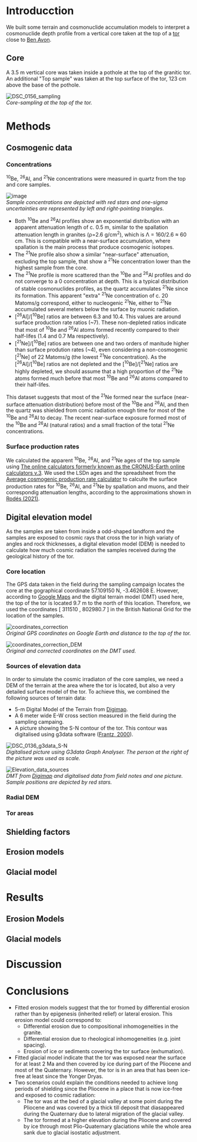 # Introducction

We built some terrain and cosmonuclide accumulation models to interpret a cosmonuclide depth profile from a vertical core taken at the top of a [tor](https://en.wikipedia.org/wiki/Tor_(rock_formation)) close to [Ben Avon](https://en.wikipedia.org/wiki/Ben_Avon).

## Core

A 3.5 m vertical core was taken inside a pothole at the top of the granitic tor. An additional "Top sample" was taken at the top surface of the tor, 123 cm above the base of the pothole.

![DSC_0156_sampling](https://github.com/angelrodes/Ben-Avon/assets/53089531/7beb17ff-9c9e-44e4-a5be-2e8e80ae10bb)\
_Core-sampling at the top of the tor._

# Methods

## Cosmogenic data

### Concentrations

<sup>10</sup>Be, <sup>26</sup>Al, and <sup>21</sup>Ne concentrations were measured in quartz from the top and core samples.

![image](https://github.com/angelrodes/Ben-Avon/assets/53089531/c6ef81bc-044b-4fdc-b6b8-21ae6858343a)\
_Sample concentrations are depicted with red stars and one-sigma uncertainties are represented by left and right-pointing triangles._

- Both <sup>10</sup>Be and <sup>26</sup>Al profiles show an exponential distribution with an apparent attenuation length of c. 0.5 m, similar to the spallation attenuation length in granites (ρ=2.6 g/cm<sup>2</sup>), which is Λ = 160/2.6 ≈ 60 cm. This is compatible with a near-surface accumulation, where spallation is the main process that produce cosmogenic isotopes.
- The <sup>21</sup>Ne profile also show a similar "near-surface" attenuation, excluding the top sample, that show a <sup>21</sup>Ne concentration lower than the highest sample from the core. 
- The <sup>21</sup>Ne profile is more scattered than the <sup>10</sup>Be and <sup>26</sup>Al profiles and do not converge to a 0 concentration at depth. This is a typical distribution of stable cosmonuclides profiles, as the quartz accumulates <sup>21</sup>Ne since its formation. This apparent "extra" <sup>21</sup>Ne concentration of c. 20 Matoms/g correspond, either to nucleogenic <sup>21</sup>Ne, either to <sup>21</sup>Ne accumulated several meters below the surface by muonic radiation.
- [<sup>26</sup>Al]/[<sup>10</sup>Be] ratios are between 6.3 and 10.4. This values are around surface production rate ratios (~7). These non-depleted ratios indicate that most of <sup>10</sup>Be and <sup>26</sup>Al atoms formed recently compared to their half-lifes (1.4 and 0.7 Ma respectively).
- [<sup>21</sup>Ne]/[<sup>10</sup>Be] ratios are between one and two orders of manitude higher than surface prodution rates (~4), even considering a non-cosmogenic [<sup>21</sup>Ne] of 22 Matoms/g (the lowest <sup>21</sup>Ne concentration). As the [<sup>26</sup>Al]/[<sup>10</sup>Be] ratios are not depleted and the [<sup>10</sup>Be]/[<sup>21</sup>Ne] ratios are highly depleted, we should assume that a high proportion of the <sup>21</sup>Ne atoms formed much before that most <sup>10</sup>Be and <sup>26</sup>Al atoms compared to their half-lifes.

This dataset suggests that most of the <sup>21</sup>Ne formed near the surface (near-surface attenuation distribution) before most of the <sup>10</sup>Be and <sup>26</sup>Al, and then the quartz was shielded from comic radiation enough time for most of the <sup>10</sup>Be and <sup>26</sup>Al to decay. The recent near-surface exposure formed most of the <sup>10</sup>Be and <sup>26</sup>Al (natural ratios) and a small fraction of the total <sup>21</sup>Ne concentrations.

### Surface production rates

We calculated the apparent <sup>10</sup>Be, <sup>26</sup>Al, and <sup>21</sup>Ne ages of the top sample using [The online calculators formerly known as the CRONUS-Earth online calculators v.3](https://hess.ess.washington.edu/math/v3/v3_age_in.html). We used the LSDn ages and the spreadsheet from the [Average cosmogenic production rate calculator](https://github.com/angelrodes/average_cosmogenic_production_rate_calculator) to calculte the surface production rates for <sup>10</sup>Be, <sup>26</sup>Al, and <sup>21</sup>Ne by spallation and muons, and their correspondig attenuation lengths, according to the approximations shown in [Rodés (2021)](https://doi.org/10.3390/geosciences11090362).

## Digital elevation model

As the samples are taken from inside a odd-shaped landform and the samples are exposed to cosmic rays that cross the tor in high variaty of angles and rock thicknesses, a digital elevation model (DEM) is needed to calculate how much cosmic radiation the samples received during the geological history of the tor.

### Core location

The GPS data taken in the field during the sampling campaign locates the core at the gographical coordinate 57.109150 N, -3.462608 E. However, according to [Google Maps](https://maps.app.goo.gl/z3deD5SJwoSBNCmq9) and the digital terrain model (DMT) used here, the top of the tor is located 9.7 m to the north of this location. Therefore, we used the coordinates [ 311510 , 802980.7 ] in the British National Grid for the location of the samples.

![coordinates_correction](https://github.com/angelrodes/Ben-Avon/assets/53089531/d318bd7f-49ba-442c-b67b-8e7072e1aeb3)\
_Original GPS coordinates on Google Earth and distance to the top of the tor._

![coordinates_correction_DEM](https://github.com/angelrodes/Ben-Avon/assets/53089531/b7bad8fb-0f06-447a-a1b6-5c781e9e20db)\
_Original and corrected coordinates on the DMT used._

### Sources of elevation data

In order to simulate the cosmic irradiaton of the core samples, we need a DEM of the terrain at the area where the tor is located, but also a very detailed surface model of the tor. To achieve this, we combined the following sources of terrain data:

- 5-m Digital Model of the Terrain from [Digimap](https://digimap.edina.ac.uk/).
- A 6 meter wide E-W cross section measured in the field during the sampling campaing.
- A picture showing the S-N contour of the tor. This contour was digitalised using g3data software ([Frantz, 2000](https://manpages.ubuntu.com/manpages/jammy/man1/g3data.1.html)).

![DSC_0136_g3data_S-N](https://github.com/angelrodes/Ben-Avon/assets/53089531/0fa6dd2c-26c4-4b48-a261-534f4f6220df)\
_Digitalised picture using G3data Graph Analyser. The person at the right of the picture was used as scale._

![Elevation_data_sources](https://github.com/angelrodes/Ben-Avon/assets/53089531/e10d690e-736e-477f-9f4a-bd79f41bcc8b)\
_DMT from [Digimap](https://digimap.edina.ac.uk/) and digitalised data from field notes and one picture. Sample positions are depicted by red stars._

### Radial DEM


### Tor areas

## Shielding factors

## Erosion models

## Glacial model

# Results

## Erosion Models

## Glacial models

# Discussion

# Conclusions

- Fitted erosion models suggest that the tor fromed by differential erosion rather than by epigenesis (inherited relief) or lateral erosion. This erosion model could correspond to:
  - Differential erosion due to compositional inhomogeneities in the granite.
  - Differential erosion due to rheological inhomogeneities (e.g. joint spacing).
  - Erosion of ice or sediments covering the tor surface (exhumation).
- Fitted glacial model indicate that the tor was exposed near the surface for at least 2 Ma and then covered by ice during part of the Pliocene and most of the Quaternary. However, the tor is in an area that has been ice-free at least since the Yonger Dryas.
- Two scenarios could explain the conditions needed to achieve long periods of shielding since the Pliocene in a place that is now ice-free and exposed to cosmic radiation:
  - The tor was at the bed of a glacial valley at some point during the Pliocene and was covered by a thick till deposit that diasappeared during the Quaternary due to lateral migration of the glacial valley.
  - The tor formed at a higher elevation during the Pliocene and covered by ice through most Plio-Quaternary glaciations while the whole area sank due to glacial isostatic adjustment.
